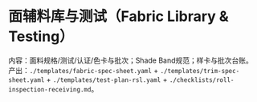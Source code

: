 # 面辅料库与测试（Fabric Library & Testing）

内容：面料规格/测试/认证/色卡与批次；Shade Band规范；样卡与批次台账。
产出：`./templates/fabric-spec-sheet.yaml` + `./templates/trim-spec-sheet.yaml` + `./templates/test-plan-rsl.yaml` + `./checklists/roll-inspection-receiving.md`。
